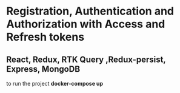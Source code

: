 # Registration, Authentication and Authorization with Access and Refresh tokens
## React, Redux, RTK Query ,Redux-persist, Express, MongoDB


to run the project 
<strong>docker-compose up</strong>
